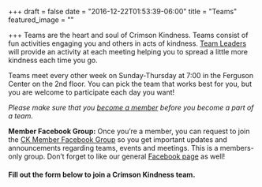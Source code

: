 +++
draft = false
date = "2016-12-22T01:53:39-06:00"
title = "Teams"
featured_image = ""

+++
Teams are the heart and soul of Crimson Kindness. Teams consist of fun activities
engaging you and others in acts of kindness. [Team Leaders](../team-leaders)
will provide an activity at each meeting helping you to spread a little more
kindness each time you go.

Teams meet every other week on Sunday-Thursday at 7:00 in the Ferguson Center on
the 2nd floor. You can pick the team that works best for you, but you
are welcome to participate each day you want!

*Please make sure that you [become a member](../join) before you become a part
of a team.*

**Member Facebook Group:** Once you’re a member, you can request to join the
[CK Member Facebook Group](https://www.facebook.com/groups/crimsonkindnessmembers/)
so you get important updates and announcements regarding teams, events and meetings.
This is a members-only group. Don’t forget to like our general
[Facebook page](http://facebook.com/CrimsonKindness) as well!

#### Fill out the form below to join a Crimson Kindness team.
